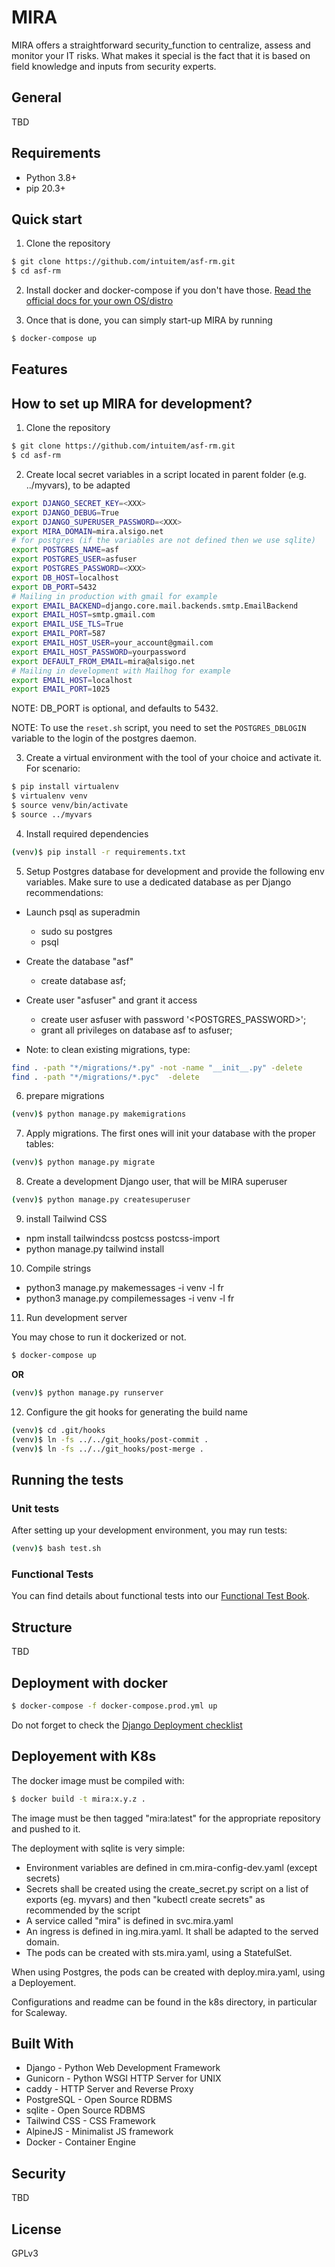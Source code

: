 # MIRA

MIRA offers a straightforward security_function to centralize, assess and monitor your IT risks. What makes it special is the fact that it is based on field knowledge and inputs from security experts.

## General

TBD

## Requirements

- Python 3.8+
- pip 20.3+

## Quick start

1. Clone the repository

```sh
$ git clone https://github.com/intuitem/asf-rm.git
$ cd asf-rm
```

2. Install docker and docker-compose if you don't have those.  [Read the official docs for your own OS/distro](https://docs.docker.com/get-docker/)

3. Once that is done, you can simply start-up MIRA by running

```sh
$ docker-compose up
```

## Features

## How to set up MIRA for development?

1. Clone the repository
```sh
$ git clone https://github.com/intuitem/asf-rm.git
$ cd asf-rm
```

2. Create local secret variables in a script located in parent folder (e.g. ../myvars), to be adapted

```sh
export DJANGO_SECRET_KEY=<XXX>
export DJANGO_DEBUG=True
export DJANGO_SUPERUSER_PASSWORD=<XXX>
export MIRA_DOMAIN=mira.alsigo.net
# for postgres (if the variables are not defined then we use sqlite)
export POSTGRES_NAME=asf
export POSTGRES_USER=asfuser
export POSTGRES_PASSWORD=<XXX>
export DB_HOST=localhost
export DB_PORT=5432
# Mailing in production with gmail for example
export EMAIL_BACKEND=django.core.mail.backends.smtp.EmailBackend
export EMAIL_HOST=smtp.gmail.com
export EMAIL_USE_TLS=True
export EMAIL_PORT=587
export EMAIL_HOST_USER=your_account@gmail.com
export EMAIL_HOST_PASSWORD=yourpassword
export DEFAULT_FROM_EMAIL=mira@alsigo.net
# Mailing in development with Mailhog for example
export EMAIL_HOST=localhost
export EMAIL_PORT=1025
```

NOTE: DB_PORT is optional, and defaults to 5432.

NOTE: To use the `reset.sh` script, you need to set the `POSTGRES_DBLOGIN` variable to the login of the postgres daemon.

3. Create a virtual environment with the tool of your choice and activate it. For scenario:
```sh
$ pip install virtualenv
$ virtualenv venv
$ source venv/bin/activate
$ source ../myvars
```

4. Install required dependencies
```sh
(venv)$ pip install -r requirements.txt
```

5. Setup Postgres database for development and provide the following env variables. Make sure to use a dedicated database as per Django recommendations:


- Launch psql as superadmin
    - sudo su postgres
    - psql
- Create the database "asf"
    - create database asf;
- Create user "asfuser" and grant it access
    - create user asfuser with password '<POSTGRES_PASSWORD>';
    - grant all privileges on database asf to asfuser;

- Note: to clean existing migrations, type:
```sh
find . -path "*/migrations/*.py" -not -name "__init__.py" -delete
find . -path "*/migrations/*.pyc"  -delete
```

6. prepare migrations 

```sh
(venv)$ python manage.py makemigrations
```

7. Apply migrations. The first ones will init your database with the proper tables:
```sh
(venv)$ python manage.py migrate
```

8. Create a development Django user, that will be MIRA superuser
```sh
(venv)$ python manage.py createsuperuser
```

9. install Tailwind CSS

- npm install tailwindcss postcss postcss-import
- python manage.py tailwind install

10. Compile strings

- python3 manage.py makemessages -i venv -l fr
- python3 manage.py compilemessages -i venv -l fr


11. Run development server

You may chose to run it dockerized or not.
```sh
$ docker-compose up
```
**OR**
```sh
(venv)$ python manage.py runserver
```

12. Configure the git hooks for generating the build name

```sh
(venv)$ cd .git/hooks 
(venv)$ ln -fs ../../git_hooks/post-commit .
(venv)$ ln -fs ../../git_hooks/post-merge .
```

## Running the tests

### Unit tests

After setting up your development environment, you may run tests:

```sh
(venv)$ bash test.sh
```
### Functional Tests

You can find details about functional tests into our [Functional Test Book](/asfTest/README.md).

## Structure

TBD

## Deployment with docker

```sh
$ docker-compose -f docker-compose.prod.yml up
```

Do not forget to check the [Django Deployment checklist](https://docs.djangoproject.com/en/4.0/howto/deployment/checklist/)

## Deployement with K8s

The docker image must be compiled with:
```sh
$ docker build -t mira:x.y.z .
```
The image must be then tagged "mira:latest" for the appropriate repository and pushed to it.

The deployment with sqlite is very simple:
- Environment variables are defined in cm.mira-config-dev.yaml (except secrets)
- Secrets shall be created using the create_secret.py script on a list of exports (eg. myvars) and then "kubectl create secrets" as recommended by the script
- A service called "mira" is defined in svc.mira.yaml
- An ingress is defined in ing.mira.yaml. It shall be adapted to the served domain.
- The pods can be created with sts.mira.yaml, using a StatefulSet.

When using Postgres, the pods can be created with deploy.mira.yaml, using a Deployement.

Configurations and readme can be found in the k8s directory, in particular for Scaleway. 

## Built With

- Django - Python Web Development Framework
- Gunicorn - Python WSGI HTTP Server for UNIX
- caddy - HTTP Server and Reverse Proxy
- PostgreSQL - Open Source RDBMS
- sqlite - Open Source RDBMS
- Tailwind CSS - CSS Framework
- AlpineJS - Minimalist JS framework
- Docker - Container Engine

## Security

TBD

## License

GPLv3
